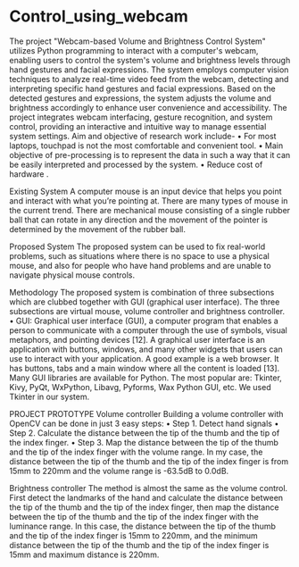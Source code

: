 # Control_using_webcam
The project "Webcam-based Volume and Brightness Control System" utilizes Python programming to interact with a computer's webcam, enabling users to control the system's volume and brightness levels through hand gestures and facial expressions. The system employs computer vision techniques to analyze real-time video feed from the webcam, detecting and interpreting specific hand gestures and facial expressions. Based on the detected gestures and expressions, the system adjusts the volume and brightness accordingly to enhance user convenience and accessibility. The project integrates webcam interfacing, gesture recognition, and system control, providing an interactive and intuitive way to manage essential system settings.
Aim and objective of research work include- 
• For most laptops, touchpad is not the most comfortable and convenient tool. 
• Main objective of pre-processing is to represent the data in such a way that it can be easily interpreted and processed by the system. 
• Reduce cost of hardware .

Existing System 
A computer mouse is an input device that helps you point and interact with what you’re pointing at. There are many types of mouse in the current trend. There are mechanical mouse consisting of a single rubber ball that can rotate in any direction and the movement of the pointer is determined by the movement of the rubber ball.

Proposed System 
The proposed system can be used to fix real-world problems, such as situations where there is no space to use a physical mouse, and also for people who have hand problems and are unable to navigate physical mouse controls.

Methodology 
The proposed system is combination of three subsections which are clubbed together with GUI (graphical user interface). The three subsections are virtual mouse, volume controller and brightness controller. • GUI: Graphical user interface (GUI), a computer program that enables a person to communicate with a computer through the use of symbols, visual metaphors, and pointing devices [12]. A graphical user interface is an application with buttons, windows, and many other widgets that users can use to interact with your application. A good example is a web browser. It has buttons, tabs and a main window where all the content is loaded [13]. Many GUI libraries are available for Python. The most popular are: Tkinter, Kivy, PyQt, WxPython, Libavg, Pyforms, Wax Python GUI, etc. We used Tkinter in our system.


PROJECT PROTOTYPE
Volume controller 
Building a volume controller with OpenCV can be done in just 3 easy steps:
 • Step 1. Detect hand signals
 • Step 2. Calculate the distance between the tip of the thumb and the tip of the index finger. 
• Step 3. Map the distance between the tip of the thumb and the tip of the index finger with the volume range. In my case, the distance between the tip of the thumb and the tip of the index finger is from 15mm to 220mm and the volume range is -63.5dB to 0.0dB.

Brightness controller 
The method is almost the same as the volume control. First detect the landmarks of the hand and calculate the distance between the tip of the thumb and the tip of the index finger, then map the distance between the tip of the thumb and the tip of the index finger with the luminance range. In this case, the distance between the tip of the thumb and the tip of the index finger is 15mm to 220mm, and the minimum distance between the tip of the thumb and the tip of the index finger is 15mm and maximum distance is 220mm. 
